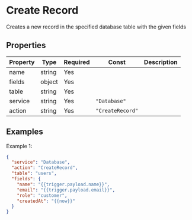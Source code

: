 # Create Record

Creates a new record in the specified database table with the given fields

## Properties

| Property | Type | Required | Const | Description |
|----------|------|----------|-------|-------------|
| name | string | Yes |  |  |
| fields | object | Yes |  |  |
| table | string | Yes |  |  |
| service | string | Yes | `"Database"` |  |
| action | string | Yes | `"CreateRecord"` |  |

## Examples

Example 1:

```json
{
  "service": "Database",
  "action": "CreateRecord",
  "table": "users",
  "fields": {
    "name": "{{trigger.payload.name}}",
    "email": "{{trigger.payload.email}}",
    "role": "customer",
    "createdAt": "{{now}}"
  }
}
```

